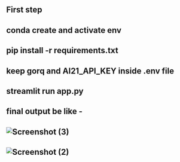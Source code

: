## First step 
## conda create and activate env
## pip install -r requirements.txt
## keep gorq and AI21_API_KEY inside .env file
## streamlit run app.py 
## final output be like - 

## ![Screenshot (3)](https://github.com/user-attachments/assets/f3025aca-1231-412d-b047-ee3df4eecc5b)
## ![Screenshot (2)](https://github.com/user-attachments/assets/7c4241e5-7d27-4214-b19d-5d1971616c40)

